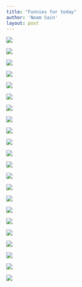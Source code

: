 ```yaml
---
title: "Funnies for today"
author: 'Noam Sain'
layout: post
---
```


![](/assets/2022/2022-01-funny-01.jpg)

![](/assets/2022/2022-01-funny-02.jpg)

![](/assets/2022/2022-01-funny-03.jpg)

![](/assets/2022/2022-01-funny-04.jpg)

![](/assets/2022/2022-01-funny-05.jpg)

![](/assets/2022/2022-01-funny-06.jpg)

![](/assets/2022/2022-01-funny-07.jpg)

![](/assets/2022/2022-01-funny-08.jpg)

![](/assets/2022/2022-01-funny-09.jpg)

![](/assets/2022/2022-01-funny-10.jpg)

![](/assets/2022/2022-01-funny-11.jpg)

![](/assets/2022/2022-01-funny-12.jpg)

![](/assets/2022/2022-01-funny-13.jpg)

![](/assets/2022/2022-01-funny-14.jpg)

![](/assets/2022/2022-01-funny-15.jpg)

![](/assets/2022/2022-01-funny-16.jpg)

![](/assets/2022/2022-01-funny-17.jpg)

![](/assets/2022/2022-01-funny-18.jpg)

![](/assets/2022/2022-01-funny-19.jpg)

![](/assets/2022/2022-01-funny-20.jpg)

![](/assets/2022/2022-01-funny-21.jpg)

![](/assets/2022/2022-01-funny-22.jpg)
